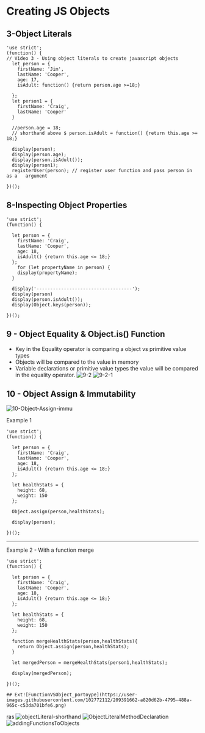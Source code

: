 # Creating JS Objects

## 3-Object Literals

    'use strict'; 
    (function() {
    // Video 3 - Using object literals to create javascript objects
      let person = {
        firstName: 'Jim',
        lastName: 'Cooper',
        age: 17, 
        isAdult: function() {return person.age >=18;}

      };
      let person1 = {
        firstName: 'Craig',
        lastName: 'Cooper'
      }

      //person.age = 18; 
      // shorthand above $ person.isAdult = function() {return this.age >= 18;}

      display(person);
      display(person.age); 
      display(person.isAdult());
      display(person1);
      registerUser(person); // register user function and pass person in as a   argument

    })();

## 8-Inspecting Object Properties

    'use strict';
    (function() {

      let person = {
        firstName: 'Craig',
        lastName: 'Cooper',
        age: 18,
        isAdult() {return this.age <= 18;}
      };
        for (let propertyName in person) {
        display(propertyName);
      }

      display('-----------------------------------');
      display(person)
      display(person.isAdult());
      display(Object.keys(person));

    })();

## 9 - Object Equality & Object.is() Function

- Key in the Equality operator is comparing a object vs primitive value types
- Objects will be compared to the value in memory
- Variable declarations or primitive value types the value will be compared in the equality operator.
![9-2](https://user-images.githubusercontent.com/102772112/209391465-d619066b-dd79-48dc-94ab-92db52704367.png)
![9-2-1](https://user-images.githubusercontent.com/102772112/209391475-ea75e30b-8cc2-4f1c-bcb1-123bfca163b5.png)

## 10 - Object Assign & Immutability
![10-Object-Assign-immu](https://user-images.githubusercontent.com/102772112/209391482-4f46f0f5-14f7-4d85-905d-fe2f20dafe17.png)

Example 1

    'use strict'; 
    (function() {

      let person = {
        firstName: 'Craig',
        lastName: 'Cooper',
        age: 18,
        isAdult() {return this.age <= 18;}
      };
    
      let healthStats = {
        height: 68,
        weight: 150
      };

      Object.assign(person,healthStats);

      display(person);

    })();

---

Example 2 - With a function merge

    'use strict'; 
    (function() {

      let person = {
        firstName: 'Craig',
        lastName: 'Cooper',
        age: 18,
        isAdult() {return this.age <= 18;}
      };
    
      let healthStats = {
        height: 68,
        weight: 150
      };

      function mergeHealthStats(person,healthStats){
        return Object.assign(person,healthStats);
      }

      let mergedPerson = mergeHealthStats(person1,healthStats); 

      display(mergedPerson); 

    })();
    
    ## Ext![FunctionVSObject_portoype](https://user-images.githubusercontent.com/102772112/209391662-a820d62b-4795-488a-965c-c53da701bfe6.png)
ras
    ![objectLiteral-shorthand](https://user-images.githubusercontent.com/102772112/209391622-e1969692-0c36-4482-8bb5-8a8c83593525.png)
![ObjectLiteralMethodDeclaration](https://user-images.githubusercontent.com/102772112/209391613-8351c190-16b5-43d2-a2eb-a84aee24e1a7.png)
![addingFunctionsToObjects](https://user-images.githubusercontent.com/102772112/209391623-2ed947a1-4837-43ca-bc37-8ee81a6a8330.png)

    
